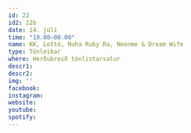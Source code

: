 ```yaml
---
id: 22
id2: 22b
date: 14. júlí
time: "19.00–00.00"
name: KK, Lottó, Nuha Ruby Ra, Neonme & Dream Wife
type: Tónleikar
where: Herðubreið tónlistarsalur
descr1: 
descr2: 
img: ''
facebook: 
instagram:  
website:
youtube: 
spotify:
---
```

